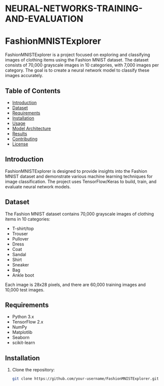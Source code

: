 # NEURAL-NETWORKS-TRAINING-AND-EVALUATION
# FashionMNISTExplorer

FashionMNISTExplorer is a project focused on exploring and classifying images of clothing items using the Fashion MNIST dataset. The dataset consists of 70,000 grayscale images in 10 categories, with 7,000 images per category. The goal is to create a neural network model to classify these images accurately.

## Table of Contents
- [Introduction](#introduction)
- [Dataset](#dataset)
- [Requirements](#requirements)
- [Installation](#installation)
- [Usage](#usage)
- [Model Architecture](#model-architecture)
- [Results](#results)
- [Contributing](#contributing)
- [License](#license)

## Introduction
FashionMNISTExplorer is designed to provide insights into the Fashion MNIST dataset and demonstrate various machine learning techniques for image classification. The project uses TensorFlow/Keras to build, train, and evaluate neural network models.

## Dataset
The Fashion MNIST dataset contains 70,000 grayscale images of clothing items in 10 categories:
- T-shirt/top
- Trouser
- Pullover
- Dress
- Coat
- Sandal
- Shirt
- Sneaker
- Bag
- Ankle boot

Each image is 28x28 pixels, and there are 60,000 training images and 10,000 test images.

## Requirements
- Python 3.x
- TensorFlow 2.x
- NumPy
- Matplotlib
- Seaborn
- scikit-learn

## Installation
1. Clone the repository:
   ```bash
   git clone https://github.com/your-username/FashionMNISTExplorer.git
